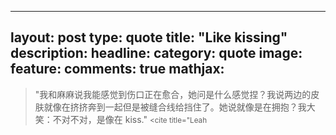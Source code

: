 
---
layout: post
type: quote
title: "Like kissing"
description: 
headline: 
category: quote
image: 
  feature: 
comments: true
mathjax: 
---

> "我和麻麻说我能感觉到伤口正在愈合，她问是什么感觉捏？我说两边的皮肤就像在挤挤奔到一起但是被缝合线给挡住了。她说就像是在拥抱？我大笑：不对不对，是像在 kiss."
> <small><cite title="Leah</cite></small>
